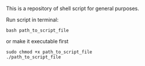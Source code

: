 This is a repository of shell script for general purposes.

Run script in terminal:

```
bash path_to_script_file
```

or make it executable first

```
sudo chmod +x path_to_script_file
./path_to_script_file
```
